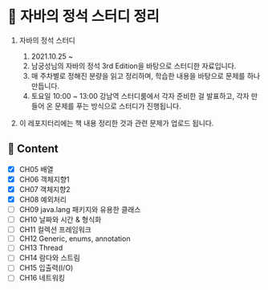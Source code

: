 # 🌱 자바의 정석 스터디 정리 

1. 자바의 정석 스터디 
    1. 2021.10.25 ~ 
    2. 남궁성님의 자바의 정석 3rd Edition을 바탕으로 스터디한 자료입니다.
    3. 매 주차별로 정해진 분량을 읽고 정리하며, 학습한 내용을 바탕으로 문제를 하나 만듭니다.
    4. 토요일 10:00 ~ 13:00 강남역 스터디룸에서 각자 준비한 걸 발표하고, 각자 만들어 온 문제를 푸는 방식으로 스터디가 진행됩니다.

2. 이 레포지터리에는 책 내용 정리한 것과 관련 문제가 업로드 됩니다.


## :bookmark: Content
- [x] CH05 배열
- [x] CH06 객체지향1
- [x] CH07 객체지향2  
- [x] CH08 예외처리 
- [ ] CH09 java.lang 패키지와 유용한 클래스
- [ ] CH10 날짜와 시간 & 형식화
- [ ] CH11 컬렉션 프레임워크
- [ ] CH12 Generic, enums, annotation
- [ ] CH13 Thread
- [ ] CH14 람다와 스트림
- [ ] CH15 입출력(I/O)
- [ ] CH16 네트워킹
